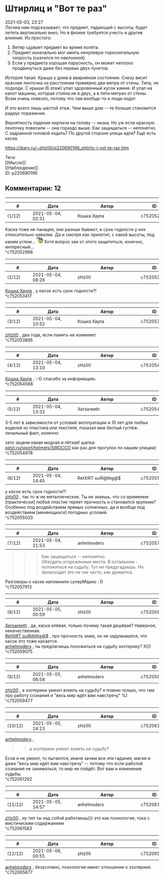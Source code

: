 Штирлиц и "Вот те раз"
======================

  
2021-05-03, 23:27  
 Логика нам подсказывает, что предмет, падающий с высоты, будет лететь вертикально вниз. Но в физике требуется учесть и другие влияния. Из простого:   
   
 1. Ветер сдувает предмет во время полёта.   
 2. Предмет изначально мог иметь ненулевую горизонтальную скорость (скатился по наклонной).   
 3. Если у предмета хорошая парусность, он может неплохо продвинуться даже без первых двух пунктов.   
   
 История такая. Крыша у дома в аварийном состоянии. Снизу висит красная ленточка на расстоянии примерно два метра от стены. Типа, не подходи. С крыши (6 этаж) упал здоровенный кусок камня. И упал на капот машины, которая стояла не в двух, а в пяти метрах от стены. Всем очень повезло, потому что там вообще-то и люди ходят.   
   
 И это всего лишь шестой этаж. Чем выше дом -- те больше становится радиус поражения.   
   
 Вероятность падения кирпича на голову -- низка. Но уж если красную ленточку повесили -- она гораздо выше. Как защищаться -- непонятно. С задранной головой ходить? По другой стороне улицы идти? Ещё есть каска.   
  
<https://diary.ru/~zHz00/p220690196_shtirlic-i-vot-te-raz.htm>  
  
Теги:  
[[Мысли]]  
[[Наблюдения]]  
ID: p220690196  


Комментарии: 12
---------------

  


---



|         #         |              Дата              |                     Автор                     |           ID           |
| --- | --- | --- | --- |
| (1/12) | 2021-05-04, 02:31 | Кошка Хаула | c752052996 |

  
 Каска тоже не панацея, они разные бывают, и срок годности у них относительно невелик. Да и смотря как прилетит, с какой высоты, под каким углом... ![:hmm:](pics/10098045.gif) Хотя вопрос как от этого защититься, конечно, интересный...   
 ^c752052996

---



|         #         |              Дата              |                     Автор                     |           ID           |
| --- | --- | --- | --- |
| (2/12) | 2021-05-04, 08:28 | zHz00 | c752053417 |

  
  [Кошка Хаула](https://rianna88.diary.ru "Старое логово дракона")  , у касок есть срок годности?!   
 ^c752053417

---



|         #         |              Дата              |                     Автор                     |           ID           |
| --- | --- | --- | --- |
| (3/12) | 2021-05-04, 10:52 | Кошка Хаула | c752053895 |

  
  [zHz00](https://zHz00.diary.ru "Untitled")  , два года, если память не изменяет.   
 ^c752053895

---



|         #         |              Дата              |                     Автор                     |           ID           |
| --- | --- | --- | --- |
| (4/12) | 2021-05-04, 13:10 | zHz00 | c752054568 |

  
  [Кошка Хаула](https://rianna88.diary.ru "Старое логово дракона")  , :-О спасибо за информацию.   
 ^c752054568

---



|         #         |              Дата              |                     Автор                     |           ID           |
| --- | --- | --- | --- |
| (5/12) | 2021-05-04, 13:32 | Xersareeth | c752054678 |

  
 3-5 лет в зависимости от условий эксплуатации и 10 лет для любых изделий из пластика или текстиля, показал мне беглый гуглёж. пичальный факт, конечно   
   
 зато зацени какая модная и лёгкая! шапка:  [petzl.ru/sport/helmets/SIROCCO](https://petzl.ru/sport/helmets/SIROCCO)  как раз для прогулок по нашим улицам)   
 ^c752054678

---



|         #         |              Дата              |                     Автор                     |           ID           |
| --- | --- | --- | --- |
| (6/12) | 2021-05-04, 14:45 | RetXiRT suiR@ttig@$ | c752055033 |

  
  у касок есть срок годности?!    
  [zHz00](https://zHz00.diary.ru "Untitled")  , так то ж не металлические. Ты не знаешь, что со временем [практически] любой пластик теряет прочность и становится хрупким? Особенно под воздействием прямых солнечных, да и вообще под воздействием [меняющихся] погодных условий.   
 ^c752055033

---



|         #         |              Дата              |                     Автор                     |           ID           |
| --- | --- | --- | --- |
| (7/12) | 2021-05-04, 21:53 | anhelmoders | c752057913 |

  
 >>>Как защищаться -- непонятно.   
 Обходить огороженные места. В остальном - положиться на судьбу. Тут не предугадаешь. Но происходит это не так часто, как думается.   
   
 Разговоры о каске напомнили суперМарио : D   
 ^c752057913

---



|         #         |              Дата              |                     Автор                     |           ID           |
| --- | --- | --- | --- |
| (8/12) | 2021-05-05, 00:59 | zHz00 | c752059075 |

  
  [Xersareeth](https://BurrowDeclassified.diary.ru "One more fang")  , да, каска клёвая, только почему такая дешёвая? Наверное, некачественная.   
  [RetXiRT suiR@ttig@$](https://Hellspawn.diary.ru "Atomicautionuclear")  , про прочность знаю, но не задумывался, что касок это тоже касается.   
  [anhelmoders](https://anhelmoders.diary.ru "No plans. Only wonders.")  , ты предлагаешь положиться на судьбу эзотерику? Х)))   
 ^c752059075

---



|         #         |              Дата              |                     Автор                     |           ID           |
| --- | --- | --- | --- |
| (9/12) | 2021-05-05, 06:58 | anhelmoders | c752059477 |

  
  [zHz00](https://zHz00.diary.ru "Untitled")  , а эзотерики умеют влиять на судьбу? я помню только, что там про работу сознания и "весь мир идёт вам навстречу" %)   
 ^c752059477

---



|         #         |              Дата              |                     Автор                     |           ID           |
| --- | --- | --- | --- |
| (10/12) | 2021-05-05, 14:13 | zHz00 | c752061292 |

  
  [anhelmoders](https://anhelmoders.diary.ru "No plans. Only wonders.")  ,   
 >>а эзотерики умеют влиять на судьбу?   
   
 Если и не умеют, то пытаются, иначе зачем все эти гадания, магия и даже "весь мир идёт вам навстречу" -- потому что если работой сознания не заниматься, то мир не пойдёт. Вот вам и изменение судьбы.   
 ^c752061292

---



|         #         |              Дата              |                     Автор                     |           ID           |
| --- | --- | --- | --- |
| (11/12) | 2021-05-05, 14:57 | anhelmoders | c752061583 |

  
  [zHz00](https://zHz00.diary.ru "Untitled")  , ну тип ты над собой работаешь))) это как психология, тока с мистическим содержанием   
 ^c752061583

---



|         #         |              Дата              |                     Автор                     |           ID           |
| --- | --- | --- | --- |
| (12/12) | 2021-05-06, 00:55 | zHz00 | c752065677 |

  
  [anhelmoders](https://anhelmoders.diary.ru "No plans. Only wonders.")  , безусловно, психология имеет отношение к эзотерике.   
 ^c752065677